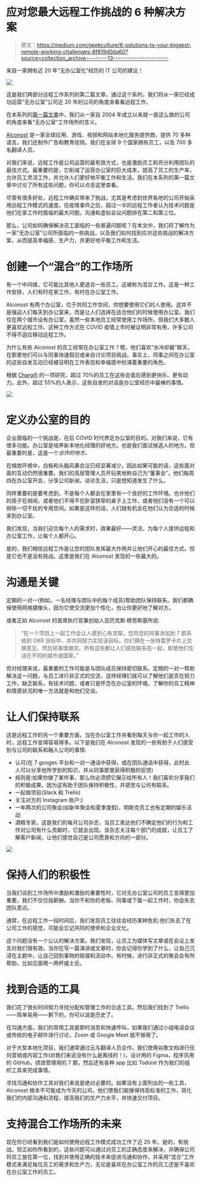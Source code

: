 # 应对您最大远程工作挑战的 6 种解决方案

> 原文：<https://medium.com/geekculture/6-solutions-to-your-biggest-remote-working-challenges-8f819d0da60?source=collection_archive---------13----------------------->

来自一家拥有近 20 年“无办公室化”经历的 IT 公司的建议！

![](img/8803854f3da8bb61c8cdbaf9cc690731.png)

这是我们两部分远程工作系列的第二篇文章。通过这个系列，我们将从一家已经成功运营“无办公室”公司近 20 年的公司的角度来看看远程工作。

在本系列的[第一篇文章](https://blog.alconost.com/en/how-alconost-runs-a-successful-remote-company?utm_source=medium&utm_campaign=remote-work-part-2)中，我们从一家自 2004 年成立以来就一直这么做的公司的角度来看“无办公室”工作场所的含义。

[Alconost](https://alconost.com/?utm_source=medium&utm_campaign=remote-work-part-2) 是一家全球应用、游戏、视频和网站本地化服务提供商，提供 70 多种语言。我们还制作广告和教育视频。我们在全球 9 个国家拥有员工，以及 700 多名翻译人员。

对我们来说，远程工作是公司运营的最有效方式，也是激励员工和充分利用团队的最佳方式。最重要的是，它削减了运营办公室的巨大成本，提高了员工的生产率，允许员工灵活工作，并允许人们更好地平衡工作和生活。我们在本系列的第一篇文章中讨论了所有这些问题，你可以点击这里查看。

尽管有很多好处，远程工作确实带来了挑战，尤其是考虑到世界各地的公司开始采用远程工作模式的速度。在疫情事件之后，超过一半的远程工作者认为技术问题是他们在家工作时面临的最大问题。沟通和虚拟会议问题排在第二和第三位。

那么，公司如何确保解决员工面临的一些普遍问题呢？在本文中，我们将了解作为一家“无办公室”公司所面临的一些挑战，以及我们如何找到应对这些挑战的解决方案，从而提高幸福感、生产力，并更好地平衡工作和生活。

# 创建一个“混合”的工作场所

有一个中间值，它可能比其他人更适合一些员工。这被称为混合工作。这是一种工作安排，人们有时在家工作，有时在办公室工作。

Alconost 有两个办公室，位于共同工作空间，供想要使用它们的人使用。这并不是强迫人们每天到办公室来，而是让人们选择在适合他们的时候使用办公室。我们仅在两个城市设有办公室，虽然一些本地员工经常使用工作场所，但我们大多数人更喜欢远程工作。这种工作方式在 COVID 疫情上市时被证明非常有用，许多公司不得不适应移动远程工作。

为什么有些 Alconost 的员工经常在办公室工作？嗯，他们喜欢“水冷却器”聊天，在那里他们可以与同事快速叙旧或亲自讨论项目挑战。事实上，同事之间在办公室的这些自发互动已经被证明在工作表现和幸福感中扮演着重要的角色。

根据 [Chargifi](https://chargifi.com/uk/newsroom/employees-reveal-how-unexpected-work-chats-boost-productivity-for-over-an-hour/) 的一项研究，超过 70%的员工在这些会面后感到更快乐、更有动力。此外，超过 55%的人表示，这些自发的对话是办公室经历中最棒的事情。

![](img/bf91f259062427ab446855805fcf3ab5.png)

# 定义办公室的目的

企业面临的一个挑战是，在后 COVID 时代界定办公室的目的。对我们来说，它有很多功能。办公室是培养新本地化经理的好地方。也是我们面试候选人的地方。但最重要的是，这是一个*合作的地方。*

在缩放环境中，白板和头脑风暴会议已经显著减少，因此如果可能的话，这些面对面的互动仍然很重要。我们的高层管理人员开玩笑地称自己为“董事会”，他们每周四在办公室开会，分享公司新闻，谈论生活，只是想知道发生了什么。

同样重要的是要考虑到，不是每个人都会在家里有一个良好的工作环境。也许他们的孩子在胡闹，或者他们不得不在卧室狭窄的桌子上工作，或者他们没有一个可以排除一切干扰的专用空间。如果是这样的话，人们就有机会在他们认为合适的时候来到办公室。

我们发现，当我们迎合每个人的需求时，效果最好——灵活，为每个人提供远程和办公室工作，让每个人都开心。

是的，我们相信远程工作是让您的团队发挥最大作用并让他们开心的最佳方式。但是它也不是没有挑战。这里是我们在 Alconost 发现的一些最大的。

# 沟通是关键

定期的一对一(例如，一名经理与团队中的每个成员)帮助团队保持联系。我们都确保使用网络摄像头，因为它使交流更加个性化，也让你更好地了解对方。

或者正如 Alconost 的首席执行官兼创始人亚历克斯·穆劳斯基所说:

> “在一个项目上一起工作会让人感到心有灵犀。您将您的同事添加到 7 鹅系统的 OKR 目标中，并共同努力实现该目标。你们俩在一张特雷罗卡片上交换意见，然后把事情做完。所有这些都让人们感到联系在一起，即使他们生活在不同的城市或国家。”

但对经理来说，最重要的工作可能是与团队成员保持密切联系。定期的一对一帮助解决这一问题，与员工进行非正式的交流，这样经理们就可以了解他们是否在努力工作，缺乏联系，有技术问题，或者只是怀念在办公室的环境。了解你的员工精神和情感状况的唯一方法就是和他们交谈。

# 让人们保持联系

这是远程工作的另一个重要方面，当在办公室工作并看到每天与你一起工作的人时，远程工作变得容易得多。以下是我们在 Alconost 发现的一些有助于人们感受到与公司的联系和融入公司的事情:

*   认可(在 7 googes 平台和一对一通话中获得，或在团队通话中获得，此时此人可以分享他所学到的知识，并从同事那里获得积极的反馈)
*   规则是:如果你做了某件事，那么你必须把它展示给所有人！我们喜欢分享我们的积极成果，因为这有助于团队保持积极性，并感觉与公司有联系。
*   一起做项目(Slack 和 Trello)
*   关注对方的 Instagram 账户:)
*   一年两次的公司聚会(如新年聚会和夏季度假)，明斯克员工也有定期的娱乐活动
*   酒精专家。这是我们的每月公司杂志，当员工表达他们不确定他们的行为和工作对公司有什么贡献时，它就会出现。该杂志关注每个部门的成就，让员工了解客户新闻，让他们感觉自己是公司愿景和方向的一部分。

![](img/17e8c28c10bd0598dd69c27d7a1248d6.png)

# 保持人们的积极性

当我们谈到工作场所中激励和激励的重要性时，它对无办公室公司的员工变得更加重要，我们不仅仅指薪酬。当你不和你的老板、同事或下属一起工作时，你会失去团队意识。

通常，在远程工作一段时间后，我们发现员工往往会经历某种危机:他们失去了在公司工作的感觉，可能会忘记共同的使命和企业文化。

这个问题没有一个公认的解决方案。我们发现，让员工为媒体写文章或在会议上发言对我们很有效。当你在写一篇演讲或文章时，你会记得你学到了什么，让自己沉浸在主题中，让自己回到事物的摇摆和流动中。有时候，进行非正式的聚会会有所帮助，比如见面喝一两杯威士忌。

# 找到合适的工具

我们花了很长时间努力寻找分配和管理工作的合适工具。然后我们找到了 Trello——简单易用——剩下的，你可以说是历史了。

在沟通方面，我们的常用工具是即时消息和快速呼叫，如果我们通过小组电话会议或传统的电子邮件进行讨论，Zoom 或 Google Meet 就不够用了。

对于大型本地化项目，我们通常通过云与翻译人员合作。我们使用谷歌文档进行任何营销或内容工作(对我们来说没有什么是离线的！)，设计用的 Figma，程序员用的 GitHub，绩效管理用的 7 鹅，然后还有各种 app 比如 Todoist 作为我们的组织工具来完成事情。

寻找沟通和协作工具对我们来说是绝对必要的。如果没有上面列出的一些工具，Alconost 根本不可能成为今天的公司。他们使我们能够保持高标准的工作，简化我们的内部沟通和流程，提高我们的生产力水平，并快速交付项目。

# 支持混合工作场所的未来

现在你已经看到我们是如何使用远程工作模式成功工作了近 20 年。是的，有挑战。但正如你所看到的，这些问题可以通过对员工的正确态度来解决，并确保公司将员工放在第一位，找到并使用正确的技术来促进沟通和协作，并采用“混合”工作模式来满足每位员工的需求和生产力，无论是喜欢在办公室工作的员工还是不喜欢在办公室工作的员工。